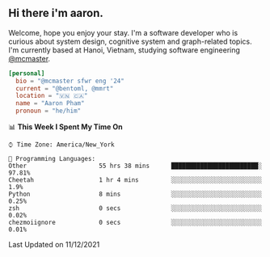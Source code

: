 <h2><b>Hi there i'm aaron. </b></h2>

Welcome, hope you enjoy your stay. I'm a software developer who is curious about system design, cognitive system and graph-related topics. I'm currently based at Hanoi, Vietnam, studying software engineering [@mcmaster](https://www.mcmaster.ca/).

```toml
[personal]
  bio = "@mcmaster sfwr eng '24"
  current = "@bentoml, @mmrt"
  location = "🇻🇳 🇨🇦"
  name = "Aaron Pham"
  pronoun = "he/him"
```
<!--<img src="https://github-readme-stats.vercel.app/api?username=aarnphm&show_icons=true&count_private=true&theme=dark" height="170"/>-->
<!--<img src="https://github-readme-stats.vercel.app/api/top-langs/?username=aarnphm&layout=compact&hide=css&theme=dark" height="170" />-->

<!--START_SECTION:waka-->
📊 **This Week I Spent My Time On** 

```text
⌚︎ Time Zone: America/New_York

💬 Programming Languages: 
Other                    55 hrs 38 mins      ████████████████████████░   97.81% 
Cheetah                  1 hr 4 mins         ░░░░░░░░░░░░░░░░░░░░░░░░░   1.9% 
Python                   8 mins              ░░░░░░░░░░░░░░░░░░░░░░░░░   0.25% 
zsh                      0 secs              ░░░░░░░░░░░░░░░░░░░░░░░░░   0.02% 
chezmoiignore            0 secs              ░░░░░░░░░░░░░░░░░░░░░░░░░   0.01%

```


 Last Updated on 11/12/2021
<!--END_SECTION:waka-->
